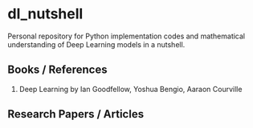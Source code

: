 # dl_nutshell
Personal repository for Python implementation codes and mathematical understanding of Deep Learning models in a nutshell.


## Books / References
1. Deep Learning by Ian Goodfellow, Yoshua Bengio, Aaraon Courville

## Research Papers / Articles
